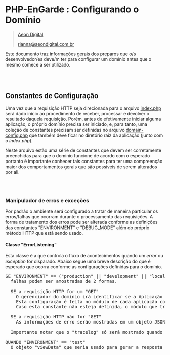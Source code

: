 PHP-EnGarde : Configurando o Domínio
=====================================

> [Aeon Digital](http://aeondigital.com.br)
>
> rianna@aeondigital.com.br  

Este documento traz informações gerais dos preparos que o/s desenvolvedor/es deve/m ter para configurar um domínio antes que o mesmo comece a ser utilizado.  


&nbsp;  
&nbsp;  


## Constantes de Configuração
Uma vez que a requisição HTTP seja direcionada para o arquivo [index.php](index.php) será dado início ao procedimento de receber, processar e devolver o resultado daquela requisição. Porém, antes de efetivamente iniciar alguma aplicação, o próprio domínio precisa ser iniciado, e, para tanto, uma coleção de constantes precisam ser definidas no arquivo [domain-config.php](domain-config.php) que também deve ficar no diretório raiz da aplicação (junto com o *index.php*).  

Neste arquivo estão uma série de constantes que devem ser corretamente preenchidas para que o domínio funcione de acordo com o esperado portanto é importante conhecer tais constantes para ter uma compreenção maior dos comportamentos gerais que são possíveis de serem alterados por ali.  


&nbsp;  
&nbsp;  


### Manipulador de erros e exceções  
Por padrão o ambiente será configurado a tratar de maneira particular os erros/falhas que ocorram durante o processamento das requisições. A forma de tratamento dos erros pode ser alterada conforme as definições das constantes "ENVIRONMENT" e "DEBUG_MODE" 
além do próprio método HTTP que está sendo usado.  


#### Classe "ErrorListening"
Esta classe é a que controla o fluxo de acontecimentos quando um *error* ou *exception* for disparado. Abaixo segue uma breve descrição do que é esperado que ocorra conforme as configurações definidas para o domínio.  

<pre>
SE "ENVIRONMENT" == ("production" || "development" || "local")
  falhas podem ser amostradas de 2 formas.

  SE a requisição HTTP for um "GET"
    O gerenciador do domínio irá identificar se a Aplicação possui uma View preparada para ser amostrada em casos de erro.  
    Esta configuração é feita no módulo de cada aplicação com a definição da constante "ERROR_PAGE_VIEW".  
    Caso esta constante não esteja definida, o módulo que trata erros irá montar uma view padrão usando o seu método "createNonStyleErrorPage".  

  SE a requisição HTTP não for "GET"  
    As informações de erro serão mostradas em um objeto JSON.  

  Importante notar que o "tracelog" só será mostrado quando a constante "DEBUG_MODE" for "true".  

QUANDO "ENVIRONMENT" == "test"  
  O objeto "viewData" que seria usado para gerar a resposta para o UA é retornado integralmente.  
</pre>
